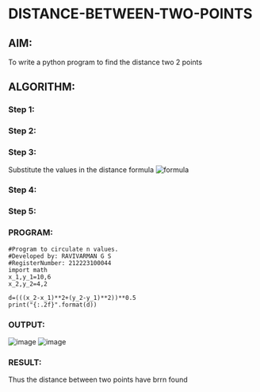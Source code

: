# DISTANCE-BETWEEN-TWO-POINTS

## AIM:
To write a python program to find the distance two 2 points
## ALGORITHM:
### Step 1: 
### Step 2: 
### Step 3: 
Substitute the values in the distance formula  ![formula](/formula.JPG)
### Step 4: 
### Step 5: 
### PROGRAM:
```
#Program to circulate n values.
#Developed by: RAVIVARMAN G S
#RegisterNumber: 212223100044
import math
x_1,y_1=10,6
x_2,y_2=4,2

d=(((x_2-x_1)**2+(y_2-y_1)**2))**0.5
print("{:.2f}".format(d))
```

### OUTPUT:
![image](https://github.com/ArchanaSharikalHarinarayanan/DISTANCE-BETWEEN-TWO-POINTS/assets/139841688/2f1f57b7-84da-4a5b-ace6-56db604bb9a4)
![image](https://github.com/ArchanaSharikalHarinarayanan/DISTANCE-BETWEEN-TWO-POINTS/assets/139841688/1030db37-5a9c-4e9c-8f39-459fa86f7eac)


### RESULT:
Thus the distance between two points have brrn found
